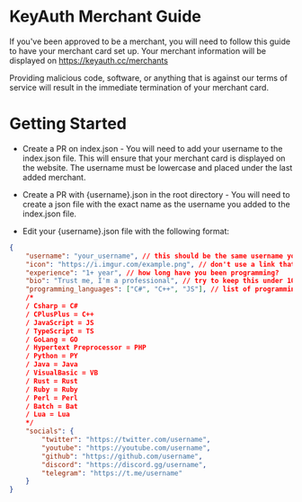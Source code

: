 # KeyAuth Merchant Guide

If you've been approved to be a merchant, you will need to follow this guide to have your merchant card set up. Your merchant information will be displayed on https://keyauth.cc/merchants

Providing malicious code, software, or anything that is against our terms of service will result in the immediate termination of your merchant card.

# Getting Started

* Create a PR on index.json - 
You will need to add your username to the index.json file. This will ensure that your merchant card is displayed on the website. The username must be lowercase and placed under the last added merchant.

* Create a PR with {username}.json in the root directory -
You will need to create a json file with the exact name as the username you added to the index.json file.

* Edit your {username}.json file with the following format:

```json
{
    "username": "your_username", // this should be the same username you put for the json file, but it doesn't have to be lowercase.
    "icon": "https://i.imgur.com/example.png", // don't use a link that will expire ... I will not publish your card if it constantly expires (GitHub profile pic url is highly recommended)
    "experience": "1+ year", // how long have you been programming?
    "bio": "Trust me, I'm a professional", // try to keep this under 100 characters.
    "programming_languages": ["C#", "C++", "JS"], // list of programming languages you know FOLLOW THE FORMAT!
    /*
    / Csharp = C#
    / CPlusPlus = C++
    / JavaScript = JS
    / TypeScript = TS
    / GoLang = GO
    / Hypertext Preprocessor = PHP 
    / Python = PY
    / Java = Java
    / VisualBasic = VB
    / Rust = Rust
    / Ruby = Ruby 
    / Perl = Perl
    / Batch = Bat
    / Lua = Lua
    */
    "socials": {
        "twitter": "https://twitter.com/username",
        "youtube": "https://youtube.com/username",
        "github": "https://github.com/username",
        "discord": "https://discord.gg/username",
        "telegram": "https://t.me/username"
    }
}

